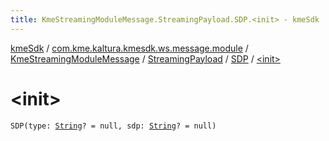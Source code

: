 ```yaml
---
title: KmeStreamingModuleMessage.StreamingPayload.SDP.<init> - kmeSdk
---
```


[kmeSdk](../../../../index.html) / [com.kme.kaltura.kmesdk.ws.message.module](../../../index.html) / [KmeStreamingModuleMessage](../../index.html) / [StreamingPayload](../index.html) / [SDP](index.html) / [&lt;init&gt;](./-init-.html)

# &lt;init&gt;

`SDP(type: `[`String`](https://kotlinlang.org/api/latest/jvm/stdlib/kotlin/-string/index.html)`? = null, sdp: `[`String`](https://kotlinlang.org/api/latest/jvm/stdlib/kotlin/-string/index.html)`? = null)`